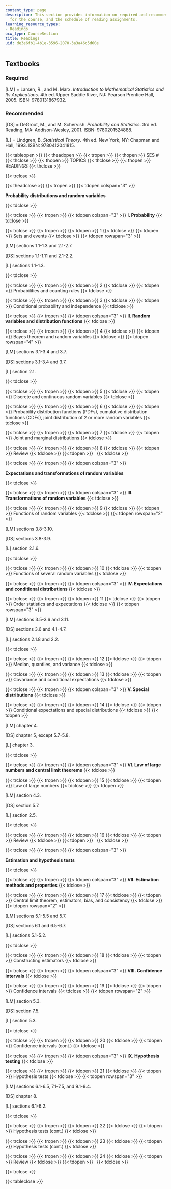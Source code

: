```yaml
---
content_type: page
description: This section provides information on required and recommended textbooks
  for the course, and the schedule of reading assignments.
learning_resource_types:
- Readings
ocw_type: CourseSection
title: Readings
uid: de3e6fb1-4b1e-3596-2070-3a3a46c5d60e
---
```


Textbooks
---------

### Required

\[LM\] = Larsen, R., and M. Marx. _Introduction to Mathematical Statistics and Its Applications_. 4th ed. Upper Saddle River, NJ: Pearson Prentice Hall, 2005. ISBN: 9780131867932.

### Recommended

\[DS\] = DeGroot, M., and M. Schervish. _Probability and Statistics_. 3rd ed. Reading, MA: Addison-Wesley, 2001. ISBN: 9780201524888.

\[L\] = Lindgren, B. _Statistical Theory_. 4th ed. New York, NY: Chapman and Hall, 1993. ISBN: 9780412041815.

{{< tableopen >}}
{{< theadopen >}}
{{< tropen >}}
{{< thopen >}}
SES #
{{< thclose >}}
{{< thopen >}}
TOPICS
{{< thclose >}}
{{< thopen >}}
READINGS
{{< thclose >}}

{{< trclose >}}

{{< theadclose >}}
{{< tropen >}}
{{< tdopen colspan="3" >}}


**Probability distributions and random variables**


{{< tdclose >}}

{{< trclose >}}
{{< tropen >}}
{{< tdopen colspan="3" >}}
**I. Probability**
{{< tdclose >}}

{{< trclose >}}
{{< tropen >}}
{{< tdopen >}}
1
{{< tdclose >}}
{{< tdopen >}}
Sets and events
{{< tdclose >}}
{{< tdopen rowspan="3" >}}


\[LM\] sections 1.1-1.3 and 2.1-2.7.

\[DS\] sections 1.1-1.11 and 2.1-2.2.

\[L\] sections 1.1-1.3.


{{< tdclose >}}

{{< trclose >}}
{{< tropen >}}
{{< tdopen >}}
2
{{< tdclose >}}
{{< tdopen >}}
Probabilities and counting rules
{{< tdclose >}}

{{< trclose >}}
{{< tropen >}}
{{< tdopen >}}
3
{{< tdclose >}}
{{< tdopen >}}
Conditional probability and independence
{{< tdclose >}}

{{< trclose >}}
{{< tropen >}}
{{< tdopen colspan="3" >}}
**II. Random variables and distribution functions**
{{< tdclose >}}

{{< trclose >}}
{{< tropen >}}
{{< tdopen >}}
4
{{< tdclose >}}
{{< tdopen >}}
Bayes theorem and random variables
{{< tdclose >}}
{{< tdopen rowspan="4" >}}


\[LM\] sections 3.1-3.4 and 3.7.

\[DS\] sections 3.1-3.4 and 3.7.

\[L\] section 2.1.


{{< tdclose >}}

{{< trclose >}}
{{< tropen >}}
{{< tdopen >}}
5
{{< tdclose >}}
{{< tdopen >}}
Discrete and continuous random variables
{{< tdclose >}}

{{< trclose >}}
{{< tropen >}}
{{< tdopen >}}
6
{{< tdclose >}}
{{< tdopen >}}
Probability distribution functions (PDFs), cumulative distribution functions (CDFs), joint distribution of 2 or more random variables
{{< tdclose >}}

{{< trclose >}}
{{< tropen >}}
{{< tdopen >}}
7
{{< tdclose >}}
{{< tdopen >}}
Joint and marginal distributions
{{< tdclose >}}

{{< trclose >}}
{{< tropen >}}
{{< tdopen >}}
8
{{< tdclose >}}
{{< tdopen >}}
Review
{{< tdclose >}}
{{< tdopen >}}
 
{{< tdclose >}}

{{< trclose >}}
{{< tropen >}}
{{< tdopen colspan="3" >}}


**Expectations and transformations of random variables**


{{< tdclose >}}

{{< trclose >}}
{{< tropen >}}
{{< tdopen colspan="3" >}}
**III. Transformations of random variables**
{{< tdclose >}}

{{< trclose >}}
{{< tropen >}}
{{< tdopen >}}
9
{{< tdclose >}}
{{< tdopen >}}
Functions of random variables
{{< tdclose >}}
{{< tdopen rowspan="2" >}}


\[LM\] sections 3.8-3.10.

\[DS\] sections 3.8-3.9.

\[L\] section 2.1.6.


{{< tdclose >}}

{{< trclose >}}
{{< tropen >}}
{{< tdopen >}}
10
{{< tdclose >}}
{{< tdopen >}}
Functions of several random variables
{{< tdclose >}}

{{< trclose >}}
{{< tropen >}}
{{< tdopen colspan="3" >}}
**IV. Expectations and conditional distributions**
{{< tdclose >}}

{{< trclose >}}
{{< tropen >}}
{{< tdopen >}}
11
{{< tdclose >}}
{{< tdopen >}}
Order statistics and expectations
{{< tdclose >}}
{{< tdopen rowspan="3" >}}


\[LM\] sections 3.5-3.6 and 3.11.

\[DS\] sections 3.6 and 4.1-4.7.

\[L\] sections 2.1.8 and 2.2.


{{< tdclose >}}

{{< trclose >}}
{{< tropen >}}
{{< tdopen >}}
12
{{< tdclose >}}
{{< tdopen >}}
Median, quantiles, and variance
{{< tdclose >}}

{{< trclose >}}
{{< tropen >}}
{{< tdopen >}}
13
{{< tdclose >}}
{{< tdopen >}}
Covariance and conditional expectations
{{< tdclose >}}

{{< trclose >}}
{{< tropen >}}
{{< tdopen colspan="3" >}}
**V. Special distributions**
{{< tdclose >}}

{{< trclose >}}
{{< tropen >}}
{{< tdopen >}}
14
{{< tdclose >}}
{{< tdopen >}}
Conditional expectations and special distributions
{{< tdclose >}}
{{< tdopen >}}


\[LM\] chapter 4.

\[DS\] chapter 5, except 5.7-5.8.

\[L\] chapter 3.


{{< tdclose >}}

{{< trclose >}}
{{< tropen >}}
{{< tdopen colspan="3" >}}
**VI. Law of large numbers and central limit theorems**
{{< tdclose >}}

{{< trclose >}}
{{< tropen >}}
{{< tdopen >}}
15
{{< tdclose >}}
{{< tdopen >}}
Law of large numbers
{{< tdclose >}}
{{< tdopen >}}


\[LM\] section 4.3.

\[DS\] section 5.7.

\[L\] section 2.5.


{{< tdclose >}}

{{< trclose >}}
{{< tropen >}}
{{< tdopen >}}
16
{{< tdclose >}}
{{< tdopen >}}
Review
{{< tdclose >}}
{{< tdopen >}}
 
{{< tdclose >}}

{{< trclose >}}
{{< tropen >}}
{{< tdopen colspan="3" >}}


**Estimation and hypothesis tests**


{{< tdclose >}}

{{< trclose >}}
{{< tropen >}}
{{< tdopen colspan="3" >}}
**VII. Estimation methods and properties**
{{< tdclose >}}

{{< trclose >}}
{{< tropen >}}
{{< tdopen >}}
17
{{< tdclose >}}
{{< tdopen >}}
Central limit theorem, estimators, bias, and consistency
{{< tdclose >}}
{{< tdopen rowspan="2" >}}


\[LM\] sections 5.1-5.5 and 5.7.

\[DS\] sections 6.1 and 6.5-6.7.

\[L\] sections 5.1-5.2.


{{< tdclose >}}

{{< trclose >}}
{{< tropen >}}
{{< tdopen >}}
18
{{< tdclose >}}
{{< tdopen >}}
Constructing estimators
{{< tdclose >}}

{{< trclose >}}
{{< tropen >}}
{{< tdopen colspan="3" >}}
**VIII. Confidence intervals**
{{< tdclose >}}

{{< trclose >}}
{{< tropen >}}
{{< tdopen >}}
19
{{< tdclose >}}
{{< tdopen >}}
Confidence intervals
{{< tdclose >}}
{{< tdopen rowspan="2" >}}


\[LM\] section 5.3.

\[DS\] section 7.5.

\[L\] section 5.3.


{{< tdclose >}}

{{< trclose >}}
{{< tropen >}}
{{< tdopen >}}
20
{{< tdclose >}}
{{< tdopen >}}
Confidence intervals (cont.)
{{< tdclose >}}

{{< trclose >}}
{{< tropen >}}
{{< tdopen colspan="3" >}}
**IX. Hypothesis testing**
{{< tdclose >}}

{{< trclose >}}
{{< tropen >}}
{{< tdopen >}}
21
{{< tdclose >}}
{{< tdopen >}}
Hypothesis tests
{{< tdclose >}}
{{< tdopen rowspan="3" >}}


\[LM\] sections 6.1-6.5, 7.1-7.5, and 9.1-9.4.

\[DS\] chapter 8.

\[L\] sections 6.1-6.2.


{{< tdclose >}}

{{< trclose >}}
{{< tropen >}}
{{< tdopen >}}
22
{{< tdclose >}}
{{< tdopen >}}
Hypothesis tests (cont.)
{{< tdclose >}}

{{< trclose >}}
{{< tropen >}}
{{< tdopen >}}
23
{{< tdclose >}}
{{< tdopen >}}
Hypothesis tests (cont.)
{{< tdclose >}}

{{< trclose >}}
{{< tropen >}}
{{< tdopen >}}
24
{{< tdclose >}}
{{< tdopen >}}
Review
{{< tdclose >}}
{{< tdopen >}}
 
{{< tdclose >}}

{{< trclose >}}

{{< tableclose >}}